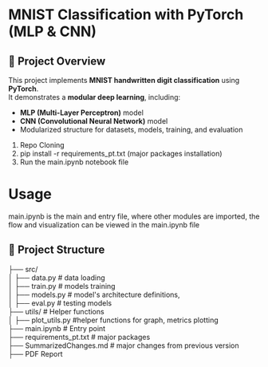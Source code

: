 # MNIST Classification with PyTorch (MLP & CNN)

## 📌 Project Overview  
This project implements **MNIST handwritten digit classification** using **PyTorch**.    
It demonstrates a **modular deep learning**, including:  
- **MLP (Multi-Layer Perceptron)** model  
- **CNN (Convolutional Neural Network)** model    
- Modularized structure for datasets, models, training, and evaluation    

1. Repo Cloning
2. pip install -r requirements_pt.txt (major packages installation)
3. Run the main.ipynb notebook file

# Usage
main.ipynb is the main and entry file, where other modules are imported, the flow and visualization can be viewed in the main.ipynb file
   
## 📂 Project Structure 
├── src/  
│ ├── data.py # data loading  
│ ├── train.py # models training  
│ ├── models.py # model's architecture definitions,  
│ ├── eval.py # testing models  
├── utils/ # Helper functions  
│ ├── plot_utils.py #helper functions for graph, metrics plotting  
├── main.ipynb # Entry point  
├── requirements_pt.txt # major packages  
├── SummarizedChanges.md # major changes from previous version  
├── PDF Report 
